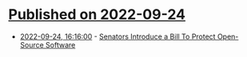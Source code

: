 # [Published on 2022-09-24](index.md)

* [2022-09-24, 16:16:00](https://news.slashdot.org/story/22/09/23/2357254/senators-introduce-a-bill-to-protect-open-source-software?utm_source=rss1.0mainlinkanon&utm_medium=feed) - [Senators Introduce a Bill To Protect Open-Source Software](https://news.slashdot.org/story/22/09/23/2357254/senators-introduce-a-bill-to-protect-open-source-software?utm_source=rss1.0mainlinkanon&utm_medium=feed)
